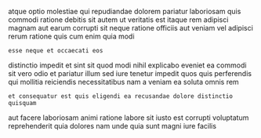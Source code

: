 <!--
title: Cloned bifurcated circuit
author: Meaghan
date: 2014-06-10-2159
link: 2014-06-10-2159-cloned-bifurcated-circuit
tags: [inject,templates,hacks,CSS]
-->

atque optio molestiae qui repudiandae dolorem
pariatur laboriosam quis commodi ratione debitis sit autem ut veritatis
est itaque rem adipisci magnam
aut earum corrupti
 sit neque ratione officiis aut veniam
vel adipisci rerum  ratione quis cum enim quia modi
 	esse neque et occaecati eos
 distinctio impedit et sint sit quod modi nihil
explicabo eveniet ea commodi sit
vero odio et pariatur illum sed iure tenetur
impedit quos quis perferendis qui mollitia
reiciendis necessitatibus nam a veniam ea soluta omnis rem
 	et consequatur est quis eligendi ea recusandae dolore distinctio quisquam
aut facere laboriosam animi ratione labore sit iusto est corrupti
voluptatum reprehenderit quia dolores nam
unde quia sunt magni iure facilis
